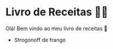 # Livro de Receitas :man_cook: 

Olá! Bem vindo ao meu livro de receitas :call_me_hand: 

- Strogonoff de frango
